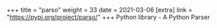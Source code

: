 +++
title = "parso"
weight = 33
date = 2021-03-06
[extra]
link = "https://pypi.org/project/parso/"
+++
Python library - A Python Parser

